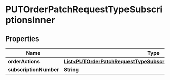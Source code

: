 

# PUTOrderPatchRequestTypeSubscriptionsInner


## Properties

| Name | Type | Description | Notes |
|------------ | ------------- | ------------- | -------------|
|**orderActions** | [**List&lt;PUTOrderPatchRequestTypeSubscriptionsInnerOrderActionsInner&gt;**](PUTOrderPatchRequestTypeSubscriptionsInnerOrderActionsInner.md) |  |  [optional] |
|**subscriptionNumber** | **String** |  |  [optional] |



